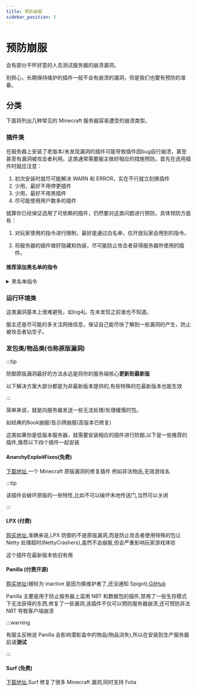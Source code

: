 ```yaml
---
title: 预防崩服
sidebar_position: 5
---
```


# 预防崩服

会有部分不怀好意的人去测试服务器的崩溃漏洞。

别担心，长期保持维护的插件一般不会有崩溃的漏洞，但是我们也要有预防的准备。

## 分类

下面将列出几种常见的 Minecraft 服务器容易遭受的崩溃类型。

### 插件类

在服务器上安装了老版本/未发现漏洞的插件可能导致插件因bug自行崩溃，甚至甚至有漏洞被攻击者利用。这类通常需要服主做好相应的措施预防。首先在选用插件时就应注意：

1. 初次安装时就尽可能解决 WARN 和 ERROR，实在不行就立刻换插件
2. 少用，最好不用停更插件
3. 少用，最好不用黑插件
4. 尽可能使用用户数多的插件

就算你已经保证选用了可依赖的插件，仍然要对这类问题进行预防。具体预防方面有：

1. 对玩家使用的指令进行限制，最好是通过白名单，仅开放玩家会用到的指令。

2. 将服务器的插件做好隐藏和伪装，尽可能防止攻击者获得服务器所使用的插件。

#### 推荐添加黑名单的指令

<details>
  <summary>黑名单指令</summary>

```yaml
      # WorldEdit exploit
      - "//calc"
      - "//calculate"
      - "//eval"
      - "//evaluate"
      - "//solve"
      - "//asc"
      - "//ascend"
      - "//desc"
      - "//descend"
      # HolographicDisplays exploit
      - "/hd readtext"
      - "/holo readtext"
      - "/hologram readtext"
      - "/holograms readtext"
      - "/holographicdisplays readtext"
      # PermissionsEx exploit
      - "/pex promote"
      - "/pex demote"
      - "/promote"
      - "/demote"
      - "/execute"
      # Multiverse exploit
      - "/mv ^"
      - "/mv help <"
      - "/mvhelp <"
      - "/$"
      # FAWE exploit
      - "//to"
      - "/to"
```

</details>

### 运行环境类

这类漏洞基本上很难避免，如log4j，在未发现之前谁也不知道。

服主还是尽可能的多关注网络信息，保证自己能尽快了解到一些漏洞的产生，防止被攻击者钻空子。

### 发包类/物品类(也称原版漏洞)

:::tip

防御原版漏洞最好的方法永远是将你的服务端核心**更新到最新版**

以下解决方案大部分都是为非最新版本提供的,有些特殊的在最新版本也能生效

:::

简单来说，就是向服务器发送一些无法处理/处理缓慢的包。

如经典的Book崩服/告示牌崩服(高版本已修复)

这类如果你是低版本服务器，就需要安装相应的插件进行防御,以下是一些推荐的插件,推荐以下四个插件一起安装

#### AnarchyExploitFixes(免费)

[下载地址](https://github.com/xGinko/AnarchyExploitFixes/releases),一个 Minecraft 原版漏洞的修复插件
例如非法物品,无效游戏名

:::tip

该插件会破坏原版的一些特性,比如不可以破坏末地传送门,当然可以关闭

:::

#### LPX (付费)

[购买地址](https://builtbybit.com/resources/lpx-antipacketexploit.15709/),准确来说,LPX 防御的不是原版漏洞,而是防止攻击者使用特殊的包让
Netty 处理超时(NettyCrashers),虽然不会崩服,但会严重影响玩家游戏体验

这个插件在最新版本依旧有用

#### Panilla (付费开源)

[购买地址](https://www.spigotmc.org/resources/panilla-prevent-hacked-items.65694/)(被标为 inactive 是因为换维护者了,还没通知 Spigot),[GitHub](https://github.com/ds58/Panilla)

Panilla 主要是用于防止服务器上滥用 NBT 和数据包的插件,禁用了一些生存模式下无法获得的东西,修复了一些漏洞,该插件不仅可以预防服务器崩溃,还可预防非法 NBT 导致客户端崩溃

:::warning

有服主反映说 Panilla 会影响潜影盒中的物品(物品消失),所以在安装到生产服务器前请**测试**

:::

#### Surf (免费)

[下载地址](https://github.com/Winds-Studio/Surf/releases),Surf 修复了很多 Minecraft 漏洞,同时支持 Folia
